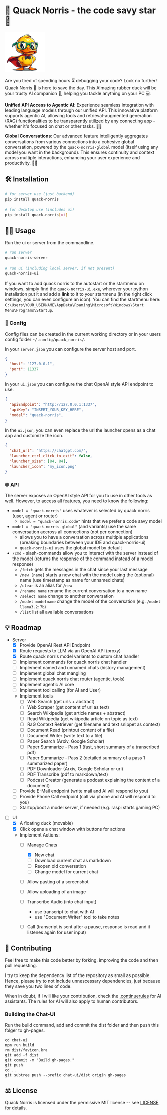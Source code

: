 # 🦆 Quack Norris - the code savy star 🌟 

![picture of quack norris](quack_norris/ui/assets/icons/duck_low_res.png)

Are you tired of spending hours ⏳ debugging your code? Look no further! Quack Norris 🦆 is here to save the day. This AImazing rubber duck will be your trusty AI companion 🤖, helping you tackle anything on your PC 💻.

**Unified API Access to Agentic AI**: Experience seamless integration with leading language models through our unified API. This innovative platform supports agentic AI, allowing tools and retrieval-augmented generation (RAG) functionalities to be transparently utilized by any connecting app - whether it's focused on chat or other tasks. 🤖💬

**Global Conversations**: Our advanced feature intelligently aggregates conversations from various connections into a cohesive global conversation, powered by the `quack-norris-global` model (itself using any model you want in the background). This ensures continuity and context across multiple interactions, enhancing your user experience and productivity. 🚀🌐


## 🛠️ Installation

```bash
# for server use (just backend)
pip install quack-norris

# for desktop use (includes ui)
pip install quack-norris[ui]
```


## 👨‍💻 Usage 

Run the ui or server from the commandline.
```bash
# run server
quack-norris-server

# run ui (including local server, if not present)
quack-norris-ui
```

If you want to add quack norris to the autostart or the startmenu on windows, simply find the `quack-norris-ui.exe`, wherever your python installation put it and add a **link** to it to your startmenu (in the right click settings, you can even configure an icon). You can find the startmenu here: `C:\Users\YOUR_USERNAME\AppData\Roaming\Microsoft\Windows\Start Menu\Programs\Startup`.

### 🎨 Config

Config files can be created in the current working directory or in your users config folder `~/.config/quack_norris/`.

In your `server.json` you can configure the server host and port.
```json
{
  "host": "127.0.0.1",
  "port": 11337
}
```

In your `ui.json` you can configure the chat OpenAI style API endpoint to use.
```json
{
  "apiEndpoint": "http://127.0.0.1:1337",
  "apiKey": "INSERT_YOUR_KEY_HERE",
  "model": "quack-norris",
}
```

In the `ui.json`, you can even replace the url the launcher opens as a chat app and customize the icon.
```json
{
  "chat_url": "https://chatgpt.com/",
  "launcher_ctrl_click_to_exit": false,
  "launcher_size": [84, 84],
  "launcher_icon": "my_icon.png"
}
```


### 🌐 API

The server exposes an OpenAI style API for you to use in other tools as well.
However, to access all features, you need to know the following:
* `model = "quack-norris"` uses whatever is selected by quack norris (user, agent or router)
  - `model = "quack-norris:code"` hints that we prefer a code savy model
* `model = "quack-norris-global"` (and variants) use the same conversation accross all connections (not per connection)
  - allows you to have a conversation across multiple applications (breaking boundaries between your IDE and quack-norris-ui)
  - `quack-norris-ui` uses the global model by default
* `/cmd` - slash-commands allow you to interact with the server instead of the model (returns the response of the command instead of a model response)
  - `/fetch` gets the messages in the chat since your last message
  - `/new [name]` starts a new chat with the model using the (optional) name (use timestamp as name for unnamed chats)
  - `/clear` is an alias for `/new`
  - `/rename name` rename the current conversation to a new name
  - `/select name` change to another conversation
  - `/model modelname` change the model of the conversation (e.g. `/model llama3.2:7b`)
  - `/list` list all available conversations


## 💡 Roadmap

* Server
  - [X] Provide OpenAI Rest API Endpoint
  - [X] Route requests to LLM via an OpenAI API (proxy)
  - [X] Route quack norris model variants to custom chat handler
  - [ ] Implement commands for quack norris chat handler
  - [ ] Implement named and unnamed chats (history management)
  - [ ] Implement global chat mangling
  - [ ] Implement quack norris chat router (agentic, tools)
  - [ ] Implement agentic AI core
  - [ ] Implement tool calling (for AI and User)
  - Implement tools
    * [ ] Web Search (get urls + abstract)
    * [ ] Web Scraper (get content of url as text)
    * [ ] Search Wikipedia (get article names + abstract)
    * [ ] Read Wikipedia (get wikipedia article on topic as text)
    * [ ] RaG Context Retriever (get filename and text snippet as context)
    * [ ] Document Read (printout content of a file)
    * [ ] Document Writer (write text to a file)
    * [ ] Paper Search (Arxiv, Google Scholar)
    * [ ] Paper Summarize - Pass 1 (fast, short summary of a transcribed pdf)
    * [ ] Paper Summarize - Pass 2 (detailed summary of a pass 1 summarized paper)
    * [ ] PDF Downloader (Arxiv, Google Scholar or url)
    * [ ] PDF Transcribe (pdf to markdown/text)
    * [ ] Podcast Creator (generate a podcast explaining the content of a document)
  - [ ] Provide E-Mail endpoint (write mail and AI will respond to you)
  - [ ] Provide Phone Call endpoint (call via phone and AI will respond to you)
  - [ ] Startup/boot a model server, if needed (e.g. raspi starts gaming PC)
* [ ] UI
  - [X] A floating duck (movable)
  - [X] Click opens a chat window with buttons for actions
  - Implement Actions:
    * [ ] Manage Chats
      - [X] New chat
      - [ ] Download current chat as markdown
      - [ ] Reopen old conversation
      - [ ] Change model for current chat
    * [ ] Allow pasting of a screenshot
    * [ ] Allow uploading of an image
    * [ ] Transcribe Audio (into chat input)
      - use transcript to chat with AI
      - use "Document Writer" tool to take notes
    * [ ] Call (transcript is sent after a pause, response is read and it listenes again for user input)



## 👥 Contributing

Feel free to make this code better by forking, improving the code and then pull requesting.

I try to keep the dependency list of the repository as small as possible.
Hence, please try to not include unnescessary dependencies, just because they save you two lines of code.

When in doubt, if I will like your contribution, check the [.continuerules](.continuerules) for AI assistants.
The rules for AI will also apply to human contributors.

### Building the Chat-UI

Run the build command, add and commit the dist folder and then push this folger to gh-pages.

```
cd chat-ui
npm run build
rm dist/favicon.kra
git add -f dist
git commit -m "Build gh-pages."
git push
cd ..
git subtree push --prefix chat-ui/dist origin gh-pages
```

## ⚖️ License

Quack Norris is licensed under the permissive MIT license -- see [LICENSE](LICENSE) for details.
